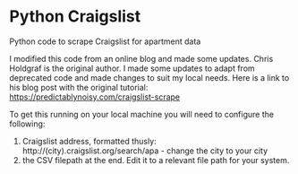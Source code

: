 # Python Craigslist
Python code to scrape Craigslist for apartment data

I modified this code from an online blog and made some updates. Chris Holdgraf is the original author. I made some updates to adapt from deprecated code and made changes to suit my local needs. Here is a link to his blog post with the original tutorial: https://predictablynoisy.com/craigslist-scrape

To get this running on your local machine you will need to configure the following:

1. Craigslist address, formatted thusly: http://(city).craigslist.org/search/apa - change the city to your city
2. the CSV filepath at the end. Edit it to a relevant file path for your system.
